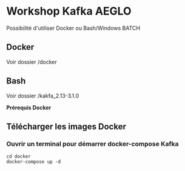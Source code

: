 # Workshop Kafka AEGLO

Possibilité d'utiliser Docker ou Bash/Windows BATCH

## Docker

Voir dossier /docker

## Bash

Voir dossier /kakfa_2.13-3.1.0

**Prérequis Docker**

## Télécharger les images Docker

### Ouvrir un terminal pour démarrer docker-compose Kafka

```
cd docker
docker-compose up -d
```
